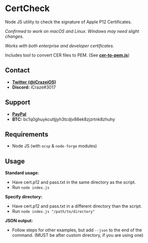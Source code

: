 # CertCheck
Node JS utility to check the signature of Apple P12 Certificates.

*Confirmed to work on macOS and Linux. Windows may need slight changes.*

*Works with both enterprise and developer certificates.*

Includes tool to convert CER files to PEM. (See [**cer-to-pem.js**](https://github.com/JailbreaksApp/CertCheck/blob/master/cer-to-pem.js))

## Contact
 - [**Twitter** **(@iCrazeiOS)**](https://twitter.com/iCrazeiOS)
 - **Discord:** iCraze#3017

## Support
 - [**PayPal**](https://paypal.me/iCrazeiOS)
 - **BTC:** bc1q0ghuykcutljjyh3tcdjv88ek8zjzrtnk8zhuhy

## Requirements
 - Node JS (with `ocsp` & `node-forge` modules)

## Usage
 **Standard usage:**
  - Have cert.p12 and pass.txt in the same directory as the script.
  - Run `node index.js`

 **Specify directory:**
  - Have cert.p12 and pass.txt in a different directory than the script.
  - Run `node index.js "/path/to/directory"`

 **JSON output:**
  - Follow steps for other examples, but add `--json` to the end of the command. (MUST be after custom directory, if you are using one)
